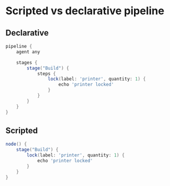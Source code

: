# Scripted vs declarative pipeline

## Declarative

``` groovy
pipeline {
    agent any

    stages {
        stage("Build") {
            steps {
                lock(label: 'printer', quantity: 1) {
                    echo 'printer locked'
                }
            }
        }
    }
}
```

## Scripted

``` groovy
node() {
    stage("Build") {
        lock(label: 'printer', quantity: 1) {
            echo 'printer locked'
        }
    }
}
```
